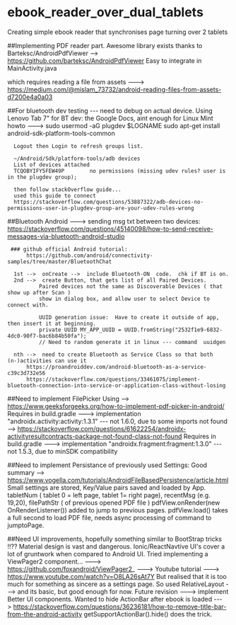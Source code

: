 # ebook_reader_over_dual_tablets
Creating simple ebook reader that synchronises page turning over 2 tablets

##Implementing PDF reader part.
Awesome library exists thanks to Barteksc/AndroidPdfViewer --> https://github.com/barteksc/AndroidPdfViewer
Easy to integrate in MainActivity.java

which requires reading a file from assets ---> https://medium.com/@mislam_73732/android-reading-files-from-assets-d7200e4a0a03



##For bluetooth dev testing --- need to debug on actual device.  Using Lenovo Tab 7" for BT dev:
      the Google Docs, aint enough for Linux Mint howto --->
      sudo usermod -aG plugdev $LOGNAME
      sudo apt-get install android-sdk-platform-tools-common
      
      Logout then Login to refresh groups list.
  
      ~/Android/Sdk/platform-tools/adb devices
      List of devices attached
      TCQOBYIFY5FEW49P        no permissions (missing udev rules? user is in the plugdev group); 
  
      then follow stackOverflow guide...
      used this guide to connect
      https://stackoverflow.com/questions/53887322/adb-devices-no-permissions-user-in-plugdev-group-are-your-udev-rules-wrong

##Bluetooth Android --->  sending msg txt between two devices:
      https://stackoverflow.com/questions/45140098/how-to-send-receive-messages-via-bluetooth-android-studio

     ### github official Android tutorial:
          https://github.com/android/connectivity-samples/tree/master/BluetoothChat

      1st -->  onCreate -->  include Bluetooth-ON  code.  chk if BT is on.
      2nd -->  create Button, that gets list of all Paired Devices.
              Paired devices not the same as Discoverable Devices ( that show up after Scan )
              show in dialog box, and allow user to select Device to connect with.

              UUID generation issue:  Have to create it outside of app, then insert it at beginning.
              private UUID MY_APP_UUID = UUID.fromString("2532f1e9-6832-4dc0-90f7-bac6b84b50fa");
              // Need to random generate it in linux --- command  uuidgen

      nth -->  need to create Bluetooth as Service Class so that both (n-)activities can use it
          https://proandroiddev.com/android-bluetooth-as-a-service-c39c3d732e56
          https://stackoverflow.com/questions/33461075/implement-bluetooth-connection-into-service-or-application-class-without-losing

##Need to implement FilePicker
 Using --> https://www.geeksforgeeks.org/how-to-implement-pdf-picker-in-android/
 Requires in build.gradle ---> implementation "androidx.activity:activity:1.3.1" --- not 1.6.0, due to some imports not found
 --> https://stackoverflow.com/questions/61622254/androidx-activityresultcontracts-package-not-found-class-not-found
Requires in build.gradle ---> implementation "androidx.fragment:fragment:1.3.0"  --- not 1.5.3, due to minSDK compatibility

##Need to implement Persistance of previously used Settings:
      Good summary --> https://www.vogella.com/tutorials/AndroidFileBasedPersistence/article.html
      Small settings are stored, Key/Value pairs saved and loaded by App.
      tabletNum ( tablet 0 = left page, tablet 1= right page), recentMsg (e.g.  19,20),  filePathStr ( of previous opened PDF file )
      pdfView.onRender(new OnRenderListener()) added to jump to previous pages.
      pdfView.load() takes a full second to load PDF file, needs async processing of command to jumptoPage.

##Need UI improvements, hopefully something similar to BootStrap tricks !!??
Material design is vast and dangerous. Ionic/ReactNavtive UI's cover a lot of gruntwork when compared to Android UI.
Tried implementing a ViewPager2 component... ---> https://github.com/foxandroid/ViewPager2_  ---> Youtube tutorial ---> https://www.youtube.com/watch?v=O8LA26sAt7Y
But realised that it is too much for something as sincere as a settings page.
So used RelativeLayout ---> and its basic, but good enough for now.
Future revision ---> implement Better UI components.
Wanted to hide ActionBar after ebook is loaded ---> https://stackoverflow.com/questions/36236181/how-to-remove-title-bar-from-the-android-activity
getSupportActionBar().hide() does the trick.
